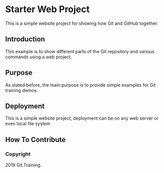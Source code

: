 # Starter Web Project

This is a simple website project for showing how Git and GitHub together.

## Introduction

This example is to show different parts of the Git repository and various commands using a web project.

## Purpose

As stated before, the main purpose is to provide simple examples for Git training demos.

## Deployment

This is a simple website project, deployment can be on any web server or even local file system

## How To Contribute

### Copyright

2019 Git.Training.